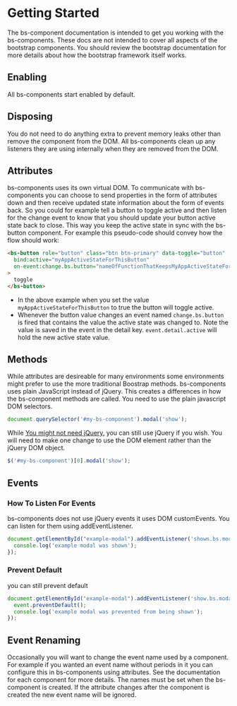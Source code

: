 # Getting Started

The bs-component documentation is intended to get you working with the bs-components.  These docs are not intended to cover all aspects of the bootstrap components.  You should review the bootstrap documentation for more details about how the bootstrap framework itself works.

## Enabling

All bs-components start enabled by default.

## Disposing

You do not need to do anything extra to prevent memory leaks other than remove the component from the DOM.  All bs-components clean up any listeners they are using internally when they are removed from the DOM.

## Attributes

bs-components uses its own virtual DOM.  To communicate with bs-components you can choose to send properties in the form of attributes down and then receive updated state information about the form of events back.  So you could for example tell a button to toggle active and then listen for the change event to know that you should update your button active state back to close.  This way you keep the active state in sync with the bs-button component.  For example this pseudo-code should convey how the flow should work:
```html
<bs-button role="button" class="btn btn-primary" data-toggle="button"
  bind:active="myAppActiveStateForThisButton"
  on-event:change.bs.button="nameOfFunctionThatKeepsMyAppActiveStateForThisButtonUpdated"
>
  toggle
</bs-button>
```
* In the above example when you set the value `myAppActiveStateForThisButton` to true the button will toggle active.
* Whenever the button value changes an event named `change.bs.button` is fired that contains the value the active state was changed to.  Note the value is saved in the event in the detail key.  `event.detail.active` will hold the new active state value.


## Methods

While attributes are desireable for many environments some environments might prefer to use the more traditional Boostrap methods.  bs-components uses plain JavaScript instead of jQuery.  This creates a differences in how the bs-component methods are called.  You need to use the plain javascript DOM selectors.
```js
document.querySelector('#my-bs-component').modal('show');
```

While [You might not need jQuery](http://youmightnotneedjquery.com/), you can still use jQuery if you wish.  You will need to make one change to use the DOM element rather than the jQuery DOM object.
```js
$('#my-bs-component')[0].modal('show');
```


## Events

### How To Listen For Events
bs-components does not use jQuery events it uses DOM customEvents.  You can listen for them using addEventListener.
```js
document.getElementById("example-modal").addEventListener('shown.bs.modal', function(event) {
  console.log('example modal was shown');
});
```

### Prevent Default
you can still prevent default
```js
document.getElementById("example-modal").addEventListener('show.bs.modal', function(event) {
  event.preventDefault();
  console.log('example modal was prevented from being shown');
});
```

## Event Renaming

Occasionally you will want to change the event name used by a component.  For example if you wanted an event name without periods in it you can configure this in bs-components using attributes.  See the documentation for each component for more details.  The names must be set when the bs-component is created.  If the attribute changes after the component is created the new event name will be ignored.
